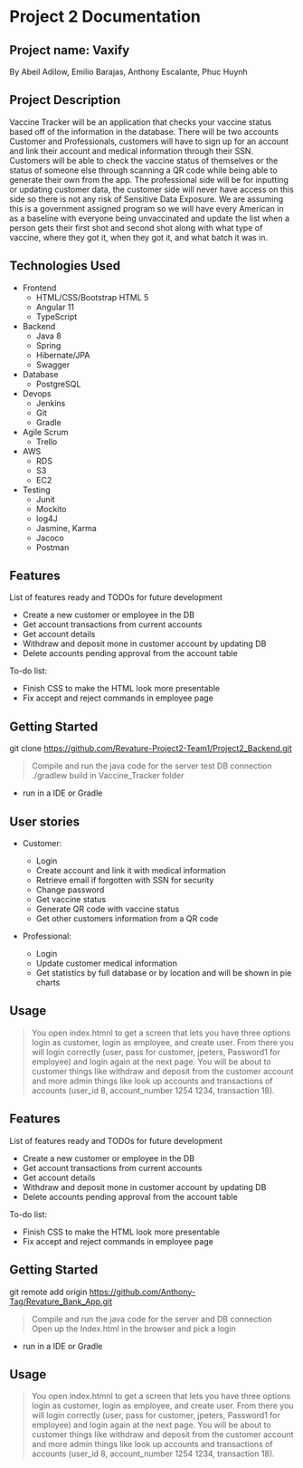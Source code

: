 # Project 2 Documentation

## Project name: Vaxify

By Abeil Adilow, Emilio Barajas, Anthony Escalante, Phuc Huynh 

## Project Description

   Vaccine Tracker will be an application that checks your vaccine status based off of the information in the database. There will be two accounts Customer and Professionals, customers will have to sign up for an account and link their account and medical information through their SSN. Customers will be able to check the vaccine status of themselves or the status of someone else through scanning a QR code while being able to generate their own from the app. The professional side will be for inputting or updating customer data, the customer side will never have access on this side so there is not any risk of Sensitive Data Exposure. We are assuming this is a government assigned program so we will have every American in as a baseline with everyone being unvaccinated and update the list when a person gets their first shot and second shot along with what type of vaccine, where they got it, when they got it, and what batch it was in. 

## Technologies Used

* Frontend 
   - HTML/CSS/Bootstrap HTML 5
   - Angular 11
   - TypeScript
* Backend
   - Java 8
   - Spring 
   - Hibernate/JPA
   - Swagger
* Database 
   - PostgreSQL
* Devops
   - Jenkins 
   - Git
   - Gradle
* Agile Scrum
   - Trello
* AWS
   - RDS
   - S3
   - EC2
* Testing
   - Junit 
   - Mockito
   - log4J
   - Jasmine, Karma
   - Jacoco
   - Postman

## Features

List of features ready and TODOs for future development
* Create a new customer or employee in the DB
* Get account transactions from current accounts 
* Get account details
* Withdraw and deposit mone in customer account by updating DB 
* Delete accounts pending approval from the account table

To-do list:
* Finish CSS to make the HTML look more presentable
* Fix accept and reject commands in employee page

## Getting Started
   
git clone https://github.com/Revature-Project2-Team1/Project2_Backend.git

> Compile and run the java code for the server test DB connection  
> ./gradlew build in Vaccine_Tracker folder
- run in a IDE or Gradle 

## User stories

* Customer:
   - Login 
   - Create account and link it with medical information
   - Retrieve email if forgotten with SSN for security
   - Change password
   - Get vaccine status
   - Generate QR code with vaccine status
   - Get other customers information from a QR code

* Professional:
   - Login
   - Update customer medical information
   - Get statistics by full database or by location and will be shown in pie charts

## Usage

> You open index.htmnl to get a screen that lets you have three options login as customer, login as employee, and create user. From there you will login correctly (user, pass for customer, jpeters, Password1 for employee) and login again at the next page. You will be about to customer things like withdraw and deposit from the customer account and more admin things like look up accounts and transactions of accounts (user_id 8, account_number 1254 1234, transaction 18).

## Features

List of features ready and TODOs for future development
* Create a new customer or employee in the DB
* Get account transactions from current accounts 
* Get account details
* Withdraw and deposit mone in customer account by updating DB 
* Delete accounts pending approval from the account table

To-do list:
* Finish CSS to make the HTML look more presentable
* Fix accept and reject commands in employee page

## Getting Started
   
git remote add origin https://github.com/Anthony-Tag/Revature_Bank_App.git

> Compile and run the java code for the server and DB connection  
> Open up the Index.html in the browser and pick a login

- run in a IDE or Gradle 

## Usage

> You open index.htmnl to get a screen that lets you have three options login as customer, login as employee, and create user. From there you will login correctly (user, pass for customer, jpeters, Password1 for employee) and login again at the next page. You will be about to customer things like withdraw and deposit from the customer account and more admin things like look up accounts and transactions of accounts (user_id 8, account_number 1254 1234, transaction 18).
